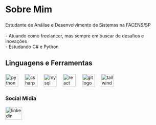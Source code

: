 <h1 align="left">Sobre Mim</h1>

###

<p align="left">Estudante de Análise e Desenvolvimento de Sistemas na FACENS/SP<br><br>- Atuando como freelancer, mas sempre em buscar de desafios e inovações<br>- Estudando C# e Python<br></p>

###

<h2 align="left">Linguagens e Ferramentas</h2>

###

<div align="left">
  <img src="https://skillicons.dev/icons?i=py" height="40" alt="python logo"  />
  <img width="12" />
  <img src="https://skillicons.dev/icons?i=cs" height="40" alt="csharp logo"  />
  <img width="12" />
  <img src="https://skillicons.dev/icons?i=mysql" height="40" alt="mysql logo"  />
  <img width="12" />
  <img src="https://skillicons.dev/icons?i=react" height="40" alt="react logo"  />
  <img width="12" />
  <img src="https://skillicons.dev/icons?i=git" height="40" alt="git logo"  />
  <img width="12" />
  <img src="https://skillicons.dev/icons?i=tailwind" height="40" alt="tailwindcss logo"  />
  <img width="12" />
</div>



<h3 align="left">Social Midia</h3>

<div align="left">
  <a href="https://www.linkedin.com/in/samuelcardosodeoliveira/" target="_blank">
    <img src="https://raw.githubusercontent.com/maurodesouza/profile-readme-generator/master/src/assets/icons/social/linkedin/default.svg" width="52" height="40" alt="linkedin logo"  />
  </a>


###
